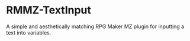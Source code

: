 # RMMZ-TextInput
A simple and aesthetically matching RPG Maker MZ plugin for inputting a text into variables. 
